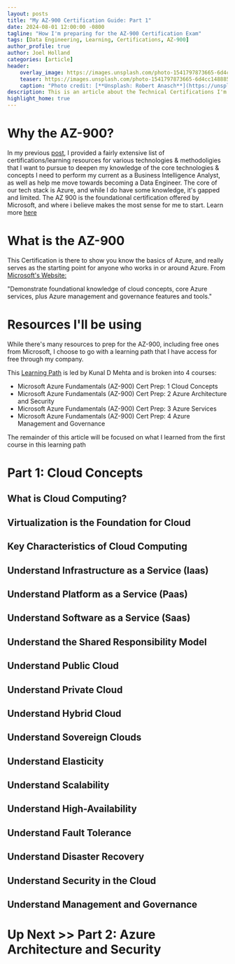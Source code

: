 ```yaml
---
layout: posts
title: "My AZ-900 Certification Guide: Part 1"
date: 2024-08-01 12:00:00 -0800
tagline: "How I'm preparing for the AZ-900 Certification Exam"
tags: [Data Engineering, Learning, Certifications, AZ-900]
author_profile: true
author: Joel Holland
categories: [article]
header:
    overlay_image: https://images.unsplash.com/photo-1541797873665-6d4cc148885f?q=80&w=2031&auto=format&fit=crop&ixlib=rb-4.0.3&ixid=M3wxMjA3fDB8MHxwaG90by1wYWdlfHx8fGVufDB8fHx8fA%3D%3D
    teaser: https://images.unsplash.com/photo-1541797873665-6d4cc148885f?q=80&w=2031&auto=format&fit=crop&ixlib=rb-4.0.3&ixid=M3wxMjA3fDB8MHxwaG90by1wYWdlfHx8fGVufDB8fHx8fA%3D%3D
    caption: "Photo credit: [**Unsplash: Robert Anasch**](https://unsplash.com/@diesektion)"
description: This is an article about the Technical Certifications I'm pursuing
highlight_home: true
---
```


# Why the AZ-900?
In my previous [post](https://joelholland2.github.io/article/2024/07/26/Technical-Certifications.html), I provided a fairly extensive list of certifications/learning resources for various technologies & methodoligies that I want to pursue to deepen my knowledge of the core technologies & concepts I need to perform my current as a Business Intelligence Analyst, as well as help me move towards becoming a Data Engineer. The core of our tech stack is Azure, and while I do have some knowledge, it's gapped and limited. The AZ 900 is the foundational certification offered by Microsoft, and where i believe makes the most sense for me to start. Learn more [here](https://learn.microsoft.com/en-us/credentials/certifications/azure-fundamentals/?practice-assessment-type=certification&WT.mc_id=certposter_poster-wwl)

# What is the AZ-900
This Certification is there to show you know the basics of Azure, and really serves as the starting point for anyone who works in or around Azure. From [Microsoft's Website: ](https://learn.microsoft.com/en-us/credentials/certifications/azure-fundamentals/?practice-assessment-type=certification&WT.mc_id=certposter_poster-wwl) 

"Demonstrate foundational knowledge of cloud concepts, core Azure services, plus Azure management and governance features and tools."

# Resources I'll be using
While there's many resources to prep for the AZ-900, including free ones from Microsoft, I choose to go with a learning path that I have access for free through my company.

This [Learning Path](www.linkedinaz900.com) is led by Kunal D Mehta and is broken into 4 courses:
- Microsoft Azure Fundamentals (AZ-900) Cert Prep: 1 Cloud Concepts
- Microsoft Azure Fundamentals (AZ-900) Cert Prep: 2 Azure Architecture and Security
- Microsoft Azure Fundamentals (AZ-900) Cert Prep: 3 Azure Services
- Microsoft Azure Fundamentals (AZ-900) Cert Prep: 4 Azure Management and Governance

The remainder of this article will be focused on what I learned from the first course in this learning path

# Part 1: Cloud Concepts

## What is Cloud Computing?

## Virtualization is the Foundation for Cloud

## Key Characteristics of Cloud Computing

## Understand Infrastructure as a Service (Iaas)

## Understand Platform as a Service (Paas)

## Understand Software as a Service (Saas)

## Understand the Shared Responsibility Model

## Understand Public Cloud

## Understand Private Cloud

## Understand Hybrid Cloud

## Understand Sovereign Clouds

## Understand Elasticity

## Understand Scalability

## Understand High-Availability

## Understand Fault Tolerance

## Understand Disaster Recovery

## Understand Security in the Cloud

## Understand Management and Governance

# Up Next >> Part 2: Azure Architecture and Security
